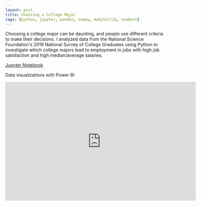 ```yaml
---
layout: post
title: Choosing a College Major
tags: [python, jupyter, pandas, numpy, matplotlib, seaborn]
---
```

Choosing a college major can be daunting, and people use different criteria to make their decisions. I analyzed data from the National Science Foundation's 2019 National Survey of College Graduates using Python to investigate which college majors lead to employment in jobs with high job satisfaction and high median/average salaries.

[Jupyter Notebook](https://github.com/MullersRatchet/portfolio/blob/0e637312644ea874aec26743389ca36a8a8db0b9/_code/Capstone%202.ipynb)

Data visualizations with Power BI
<iframe title="Capstone 2_College Majors - Background" width="600" height="373.5" src="https://app.powerbi.com/view?r=eyJrIjoiNWQ2ZGM5ZGQtNWY1Yy00OGY3LThkM2YtYjZhNGZjYjI5YzVjIiwidCI6ImQxMGY3Mzg4LTczY2MtNDhjNC05YjNlLWMzNjM1YzEyYWJlMyIsImMiOjF9" frameborder="0" allowFullScreen="true"></iframe>
